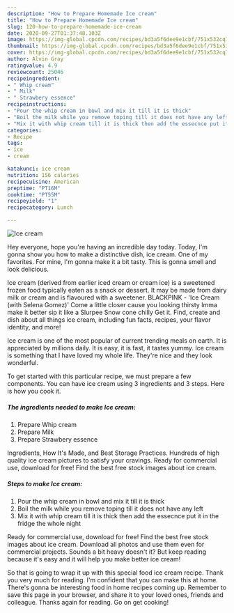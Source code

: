 ```yaml
---
description: "How to Prepare Homemade Ice cream"
title: "How to Prepare Homemade Ice cream"
slug: 120-how-to-prepare-homemade-ice-cream
date: 2020-09-27T01:37:48.103Z
image: https://img-global.cpcdn.com/recipes/bd3a5f6dee9e1cbf/751x532cq70/ice-cream-recipe-main-photo.jpg
thumbnail: https://img-global.cpcdn.com/recipes/bd3a5f6dee9e1cbf/751x532cq70/ice-cream-recipe-main-photo.jpg
cover: https://img-global.cpcdn.com/recipes/bd3a5f6dee9e1cbf/751x532cq70/ice-cream-recipe-main-photo.jpg
author: Alvin Gray
ratingvalue: 4.9
reviewcount: 25046
recipeingredient:
- " Whip cream"
- " Milk"
- " Strawbery essence"
recipeinstructions:
- "Pour the whip cream in bowl and mix it till it is thick"
- "Boil the milk while you remove toping till it does not have any left"
- "Mix it with whip cream till it is thick then add the essecnce put it in the fridge the whole night"
categories:
- Recipe
tags:
- ice
- cream

katakunci: ice cream 
nutrition: 156 calories
recipecuisine: American
preptime: "PT16M"
cooktime: "PT55M"
recipeyield: "1"
recipecategory: Lunch

---
```



![Ice cream](https://img-global.cpcdn.com/recipes/bd3a5f6dee9e1cbf/751x532cq70/ice-cream-recipe-main-photo.jpg)

Hey everyone, hope you're having an incredible day today. Today, I'm gonna show you how to make a distinctive dish, ice cream. One of my favorites. For mine, I'm gonna make it a bit tasty. This is gonna smell and look delicious.

Ice cream (derived from earlier iced cream or cream ice) is a sweetened frozen food typically eaten as a snack or dessert. It may be made from dairy milk or cream and is flavoured with a sweetener. BLACKPINK - &#39;Ice Cream (with Selena Gomez)&#39; Come a little closer cause you looking thirsty Imma make it better sip it like a Slurpee Snow cone chilly Get it. Find, create and dish about all things ice cream, including fun facts, recipes, your flavor identity, and more!

Ice cream is one of the most popular of current trending meals on earth. It is appreciated by millions daily. It is easy, it is fast, it tastes yummy. Ice cream is something that I have loved my whole life. They're nice and they look wonderful.


To get started with this particular recipe, we must prepare a few components. You can have ice cream using 3 ingredients and 3 steps. Here is how you cook it.

<!--inarticleads1-->

##### The ingredients needed to make Ice cream:

1. Prepare  Whip cream
1. Prepare  Milk
1. Prepare  Strawbery essence


Ingredients, How It&#39;s Made, and Best Storage Practices. Hundreds of high quality ice cream pictures to satisfy your cravings. Ready for commercial use, download for free! Find the best free stock images about ice cream. 

<!--inarticleads2-->

##### Steps to make Ice cream:

1. Pour the whip cream in bowl and mix it till it is thick
1. Boil the milk while you remove toping till it does not have any left
1. Mix it with whip cream till it is thick then add the essecnce put it in the fridge the whole night


Ready for commercial use, download for free! Find the best free stock images about ice cream. Download all photos and use them even for commercial projects. Sounds a bit heavy doesn&#39;t it? But keep reading because it&#39;s easy and it will help you make better ice cream! 

So that is going to wrap it up with this special food ice cream recipe. Thank you very much for reading. I'm confident that you can make this at home. There's gonna be interesting food in home recipes coming up. Remember to save this page in your browser, and share it to your loved ones, friends and colleague. Thanks again for reading. Go on get cooking!
